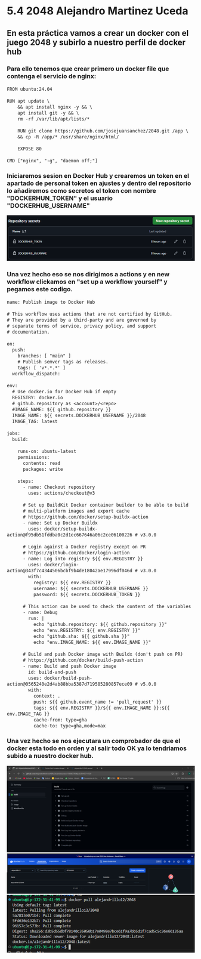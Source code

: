 # 5.4 2048 Alejandro Martinez Uceda
## En esta práctica vamos a crear un docker con el juego 2048 y subirlo a nuestro perfil de docker hub
### Para ello tenemos que crear primero un docker file que contenga el servicio de nginx:
~~~
FROM ubuntu:24.04

RUN apt update \
    && apt install nginx -y && \
    apt install git -y && \
    rm -rf /var/lib/apt/lists/*

    RUN git clone https://github.com/josejuansanchez/2048.git /app \
    && cp -R /app/* /usr/share/nginx/html/

    EXPOSE 80

CMD ["nginx", "-g", "daemon off;"]
~~~

### Iniciaremos sesion en Docker Hub y crearemos un token en el apartado de personal token en ajustes y dentro del repositorio lo añadiremos como secretos el token con nombre "DOCKERHUN_TOKEN" y el usuario "DOCKERHUB_USERNAME" 
![](images/Captura%20de%20pantalla%202025-03-04%20212155.png)

### Una vez hecho eso se nos dirigimos a actions y en new workflow clickamos en "set up a workflow yourself" y pegamos este codigo.
~~~
name: Publish image to Docker Hub

# This workflow uses actions that are not certified by GitHub.
# They are provided by a third-party and are governed by
# separate terms of service, privacy policy, and support
# documentation.

on:
  push:
    branches: [ "main" ]
    # Publish semver tags as releases.
    tags: [ 'v*.*.*' ]
  workflow_dispatch:

env:
  # Use docker.io for Docker Hub if empty
  REGISTRY: docker.io
  # github.repository as <account>/<repo>
  #IMAGE_NAME: ${{ github.repository }}
  IMAGE_NAME: ${{ secrets.DOCKERHUB_USERNAME }}/2048
  IMAGE_TAG: latest

jobs:
  build:

    runs-on: ubuntu-latest
    permissions:
      contents: read
      packages: write

    steps:
      - name: Checkout repository
        uses: actions/checkout@v3

      # Set up BuildKit Docker container builder to be able to build
      # multi-platform images and export cache
      # https://github.com/docker/setup-buildx-action
      - name: Set up Docker Buildx
        uses: docker/setup-buildx-action@f95db51fddba0c2d1ec667646a06c2ce06100226 # v3.0.0

      # Login against a Docker registry except on PR
      # https://github.com/docker/login-action
      - name: Log into registry ${{ env.REGISTRY }}
        uses: docker/login-action@343f7c4344506bcbf9b4de18042ae17996df046d # v3.0.0
        with:
          registry: ${{ env.REGISTRY }}
          username: ${{ secrets.DOCKERHUB_USERNAME }}
          password: ${{ secrets.DOCKERHUB_TOKEN }}

      # This action can be used to check the content of the variables
      - name: Debug
        run: |
          echo "github.repository: ${{ github.repository }}"
          echo "env.REGISTRY: ${{ env.REGISTRY }}"
          echo "github.sha: ${{ github.sha }}"
          echo "env.IMAGE_NAME: ${{ env.IMAGE_NAME }}"

      # Build and push Docker image with Buildx (don't push on PR)
      # https://github.com/docker/build-push-action
      - name: Build and push Docker image
        id: build-and-push
        uses: docker/build-push-action@0565240e2d4ab88bba5387d719585280857ece09 # v5.0.0
        with:
          context: .
          push: ${{ github.event_name != 'pull_request' }}
          tags: ${{ env.REGISTRY }}/${{ env.IMAGE_NAME }}:${{ env.IMAGE_TAG }}
          cache-from: type=gha
          cache-to: type=gha,mode=max

~~~
### Una vez hecho se nos ejecutara un comprobador de que el docker esta todo en orden y al salir todo OK ya lo tendriamos subido a nuestro docker hub.

![](images/Captura%20de%20pantalla%202025-03-04%20125117.png)
![](images/5.4.PNG)
![](images/5.4.2.PNG)